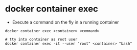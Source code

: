 # docker container exec

- Execute a command on the fly in a running container

```shell
docker container exec <container> <command>

# tty into container as root user
docker container exec -it --user "root" <container> "bash"
```
